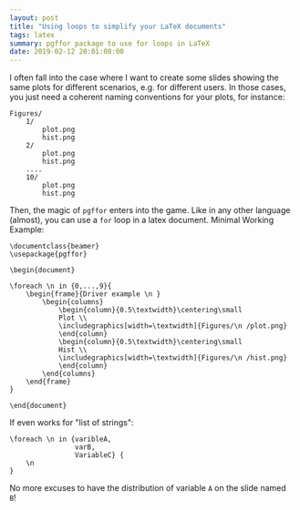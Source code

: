 ```yaml
---
layout: post
title: "Using loops to simplify your LaTeX documents"
tags: latex
summary: pgffor package to use for loops in LaTeX
date: 2019-02-12 20:01:08:00
---
```


I often fall into the case where I want to create some slides showing the same plots for different scenarios, e.g. for different users. In those cases, you just need a coherent naming conventions for your plots, for instance:

    Figures/
	    1/
		    plot.png
			hist.png
		2/
			plot.png
			hist.png
	    ....
		10/
			plot.png
			hist.png

Then, the magic of `pgffor` enters into the game. Like in any other language (almost), you can use a `for` loop in a latex document. Minimal Working Example:

    \documentclass{beamer}
    \usepackage{pgffor}
 
    \begin{document}

    \foreach \n in {0,...,9}{
        \begin{frame}{Driver example \n }
			\begin{columns}
				\begin{column}{0.5\textwidth}\centering\small
				Plot \\
				\includegraphics[width=\textwidth]{Figures/\n /plot.png}
				\end{column}
				\begin{column}{0.5\textwidth}\centering\small
				Hist \\
				\includegraphics[width=\textwidth]{Figures/\n /hist.png}
				\end{column}
			\end{columns}
		\end{frame}
	}
 
	\end{document}

If even works for "list of strings":

    \foreach \n in {varibleA,
                    varB,
                    VariableC} {
        \n
    }

No more excuses to have the distribution of variable `A` on the slide named ` B`!


